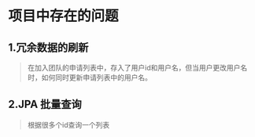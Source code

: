 # 项目中存在的问题

## 1.冗余数据的刷新

> 在加入团队的申请列表中，存入了用户id和用户名，但当用户更改用户名时，如何同时更新申请列表中的用户名。

## 2.JPA 批量查询

> 根据很多个id查询一个列表
